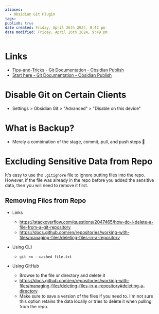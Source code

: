 ```yaml
---
aliases:
  - Obsidian Git Plugin
tags: 
publish: true
date created: Friday, April 26th 2024, 9:42 pm
date modified: Friday, April 26th 2024, 9:49 pm
---
```


# Links
- [Tips-and-Tricks - Git Documentation - Obsidian Publish](https://publish.obsidian.md/git-doc/Tips-and-Tricks) 
- [Start here - Git Documentation - Obsidian Publish](https://publish.obsidian.md/git-doc/Start+here) 
# Disable Git on Certain Clients
- Settings > Obsidian Git > "Advanced" > "Disable on this device"
# What is Backup?
- Merely a combination of the stage, commit, pull, and push steps 🙂

# Excluding Sensitive Data from Repo
It's easy to use the `.gitignore` file to ignore putting files into the repo. However, if the file was already in the repo before you added the sensitive data, then you will need to remove it first.

## Removing Files from Repo
- Links
  - https://stackoverflow.com/questions/2047465/how-do-i-delete-a-file-from-a-git-repository
  - https://docs.github.com/en/repositories/working-with-files/managing-files/deleting-files-in-a-repository

- Using CLI
  - `git rm --cached file.txt`

- Using GitHub
  - Browse to the file or directory and delete it 
  - https://docs.github.com/en/repositories/working-with-files/managing-files/deleting-files-in-a-repository#deleting-a-directory
  - Make sure to save a version of the files if you need to. I'm not sure this option retains the data locally or tries to delete it when pulling from the repo.

  